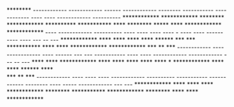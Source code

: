   ********   ------------ ------------    ------    ------------   --------   -----------  ----         --------  ----    ---- ------------ 
 ----------  ************ ************   ********   ************  **********  ***********  ****         ********  *****   **** ************ 
************ ----         ------------  ----------  ----         ----    ---- ----       - ----           ----    ------  ----         ---- 
---  --  --- ************     ****     ****    **** ****  ****** ***      *** ***********  ****           ****    ************ ************ 
***  **  *** ------------     ----     ------------ ----  ------ ---      --- -----------  ----           ----    ------------ ------------ 
---  --  --- ****             ****     ************ ****    **** ****    **** ****       * ************   ****    ****  ****** ****         
***  **  *** ------------     ----     ----    ---- ------------  ----------  -----------  ------------ --------  ----   ----- ------------ 
---      --- ************     ****     ****    **** ************   ********   ***********  ************ ********  ****    **** ************ 
                                                                                                                                            
